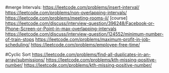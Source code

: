 #merge Intervals:
https://leetcode.com/problems/insert-interval/
https://leetcode.com/problems/non-overlapping-intervals/
https://leetcode.com/problems/meeting-rooms-ii/ [course]
https://leetcode.com/discuss/interview-question/396248/Facebook-or-Phone-Screen-or-Point-in-max-overlapping-intervals
https://leetcode.com/discuss/interview-question/124552/minimum-number-of-train-stops
https://leetcode.com/problems/maximum-profit-in-job-scheduling/
https://leetcode.com/problems/employee-free-time/

#Cyclic Sort 
https://leetcode.com/problems/find-all-duplicates-in-an-array/submissions/
https://leetcode.com/problems/kth-missing-positive-number/
https://leetcode.com/problems/kth-missing-positive-number/
